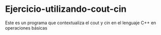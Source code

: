 # Ejercicio-utilizando-cout-cin
Este es un programa que contextualiza el cout y cin en el lenguaje C++ en operaciones básicas
